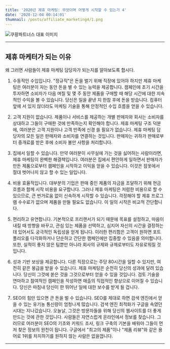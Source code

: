 ```yaml
---
title: '2020년 제휴 마케팅: 무엇이며 어떻게 시작할 수 있는가 4'
date: '2020-12-04 00:14:01'
thumnail: /posts/affiliate_marketing4/1.png
---
```


![쿠팡파트너스 대표 이미지](/posts/affiliate_marketing4/1.png)

---

## 제휴 마케터가 되는 이유

왜 그러면 사람들이 제휴 마케팅 담당자가 되는지를 알아보도록 합시다.

1. 수동적인 수입입니다.
   "정규직"은 돈을 벌기 위해 직장에 있어야 하지만 제휴 마케팅은 여러분이 자는 동안 돈을 벌 수 있는 능력을 제공합니다. 캠페인에 초기 시간을 투자하면 소비자가 다음 며칠 및 몇 주 동안 제품을 구매할 때 해당 시간에 대한 지속적인 수익을 볼 수 있습니다. 당신은 일을 끝낸 지 한참 후에 돈을 받습니다. 컴퓨터 앞에 서 있지 않더라도 마케팅 기술을 통해 안정적인 수입 흐름을 얻을 수 있습니다.

2. 고객 지원이 없습니다.
   제품이나 서비스를 제공하는 개별 판매자와 회사는 소비자를 상대하고 그들이 구매한 것에 만족하는지 확인해야 합니다. 제휴 마케팅 구조 덕분에, 여러분은 고객 지원이나 고객 만족에 신경 쓸 필요가 없습니다. 제휴 마케팅 담당자의 모든 일은 판매자와 소비자를 연결하는 것입니다. 판매자는 귀하가 판매로부터 중개료를 받은 후에 소비자 불만 사항을 처리합니다.

3. 집에서 일할 수 있습니다.
   만약 여러분이 사무실에 가는 것을 싫어하는 사람이라면, 제휴 마케팅이 완벽한 해결책입니다. 여러분은 집에서 편안하게 일하면서 판매자가 만든 제품으로부터 캠페인을 시작하고 이익을 얻을 수 있습니다. 이것은 잠옷에서 절대 벗어나지 않고 할 수 있는 일입니다.

4. 비용 효율적입니다.
   대부분의 기업은 판매 중인 제품의 자금을 조달하기 위해 현금 흐름과 함께 시작 비용을 요구합니다. 그러나 제휴 마케팅은 저렴한 비용으로 할 수 있으므로, 큰 번거로움 없이 신속하게 시작할 수 있습니다. 걱정해야 할 제휴 프로그램 수수료가 없으며 제품을 만들 필요도 없습니다. 이 일의 시작은 비교적 간단합니다.

5. 편리하고 유연합니다.
   기본적으로 프리랜서가 되기 때문에 목표를 설정하고, 마음이 내킬 때 방향을 바꾸고, 관심 있는 제품을 선택하고, 심지어 자신의 시간을 결정하는데 있어서도 궁극적인 독립성을 얻게 됩니다. 이러한 편리함은 고객이 원하면 포트폴리오를 다각화하거나 단순하고 간단한 캠페인에만 집중할 수 있음을 의미합니다. 또한, 실적이 좋지 않은 팀뿐만 아니라 회사의 규제와 규제로부터도 자유로워질 것입니다.

6. 성과 기반 보상을 제공합니다.
   다른 직장으로는 주당 80시간을 일할 수 있지만, 여전히 같은 봉급을 받을 수 있습니다. 제휴 마케팅은 순전히 당신의 성과에 달려 있습니다. 당신이 그것에 쏟은 것을 그것으로부터 얻을 수 있을 것입니다. 검토 기술을 연마하고 참여적인 캠페인을 작성하면 매출의 직접적인 향상으로 이어질 수 있습니다. 당신은 마침내 당신이 한 뛰어난 일에 대한 보수를 받게 될 겁니다.

7. SEO의 힘만 있으면 큰 돈을 벌 수 있습니다.
   SEO를 제대로 하면 검색 엔진에서 얻을 수 있는 유기농 통신량이 엄청나게 많습니다. 검색 엔진 최적화가 구글을 속였던 시대는 지나갔습니다. 오늘날, 그것은 방문자들을 위해 당신의 웹사이트를 더 좋게 만드는 것에 관한 것입니다. 사람들은 자연스럽게 온라인에서 정보를 찾습니다. 그러므로 여러분이 SEO의 기초와 키워드 조사, 링크 구축의 기본을 배워야 그들이 먼저 찾은 정보의 원천이 됩니다. 구글에서 "최고의 제품"이나 "제품 리뷰"와 같은 용어로 1위를 차지하기를 원하지 않는 사람은 없을껍니다.

---
